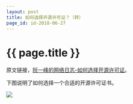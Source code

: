 ```yaml
---
layout: post
title: 如何选择开源许可证？（转）
page_id: id-2018-06-27
---
```


<h1>{{ page.title }}</h1>

原文链接，<a href="http://www.ruanyifeng.com/blog/2011/05/how_to_choose_free_software_licenses.html" target="_blank">阮一峰的网络日志-如何选择开源许可证</a>。

下图说明了如何选择一个合适的开源许可证书。

<!-- <p class="post-image">
    <img src="/resources/figures/2018-06-27-opensource-liscences.png" alt="opensource liscences" width="100%">
</p> -->

![](/images/2018-06-27-opensource-liscences.png)
